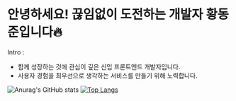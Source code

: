 # 안녕하세요! 끊임없이 도전하는 개발자 황동준입니다🔥

Intro : 
- 함께 성장하는 것에 관심이 깊은 신입 프론트엔드 개발자입니다.
- 사용자 경험을 최우선으로 생각하는 서비스를 만들기 위해 노력합니다.


![Anurag's GitHub stats](https://github-readme-stats.vercel.app/api?username=nebulaBdj&show_icons=true&theme=radical)
[![Top Langs](https://github-readme-stats.vercel.app/api/top-langs/?username=nebulaBdj&layout=compact)](https://github.com/nebulaBdj/github-readme-stats)

<!--
**nebulaBdj/nebulaBdj** is a ✨ _special_ ✨ repository because its `README.md` (this file) appears on your GitHub profile.

Here are some ideas to get you started:

- 🔭 I’m currently working on ...
- 🌱 I’m currently learning ...
- 👯 I’m looking to collaborate on ...
- 🤔 I’m looking for help with ...
- 💬 Ask me about ...
- 📫 How to reach me: ...
- 😄 Pronouns: ...
- ⚡ Fun fact: ...
-->
